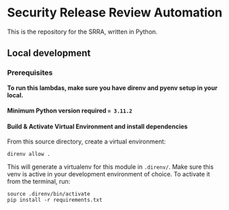 # Security Release Review Automation

This is the repository for the SRRA, written in Python.

## Local development

### Prerequisites
**To run this lambdas, make sure you have direnv and pyenv setup in your local.**

#### Minimum Python version required `= 3.11.2`

#### Build & Activate Virtual Environment and install dependencies
From this source directory, create a virtual environment:
```
direnv allow .
```

This will generate a virtualenv for this module in `.direnv/`. Make sure this venv is active in your
development environment of choice. To activate it from the terminal, run:
```
source .direnv/bin/activate
pip install -r requirements.txt
